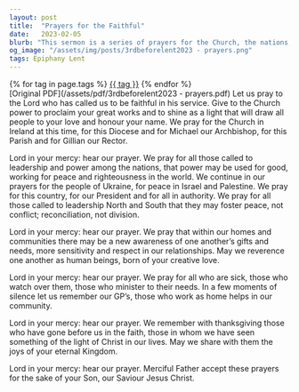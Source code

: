 ```yaml
---
layout: post
title:  "Prayers for the Faithful"
date:   2023-02-05
blurb: "This sermon is a series of prayers for the Church, the nations, the community, the sick, and the departed. It emphasizes the need for peace, righteousness, respect, and awareness of each other's needs within our homes and communities. It also highlights the importance of leadership in fostering peace and reconciliation."
og_image: "/assets/img/posts/3rdbeforelent2023 - prayers.png"
tags: Epiphany Lent
---    
```

<div class="tag-pills">
    {% for tag in page.tags %}
    <a href="{{ site.baseurl }}/tag/{{ tag | slugify }}" class="tag-pill">{{ tag }}</a>
    {% endfor %}
</div>
[Original PDF](/assets/pdf/3rdbeforelent2023 - prayers.pdf)
Let us pray to the Lord who has called us to be faithful in his service. Give to the Church power to proclaim your great works and to shine as a light that will draw all people to your love and honour your name. We pray for the Church in Ireland at this time, for this Diocese and for Michael our Archbishop, for this Parish and for Gillian our Rector.

Lord in your mercy: hear our prayer. We pray for all those called to leadership and power among the nations, that power may be used for good, working for peace and righteousness in the world. We continue in our prayers for the people of Ukraine, for peace in Israel and Palestine. We pray for this country, for our President and for all in authority. We pray for all those called to leadership North and South that they may foster peace, not conflict; reconciliation, not division.

Lord in your mercy: hear our prayer. We pray that within our homes and communities there may be a new awareness of one another’s gifts and needs, more sensitivity and respect in our relationships. May we reverence one another as human beings, born of your creative love.

Lord in your mercy: hear our prayer. We pray for all who are sick, those who watch over them, those who minister to their needs. In a few moments of silence let us remember our GP’s, those who work as home helps in our community.

Lord in your mercy: hear our prayer. We remember with thanksgiving those who have gone before us in the faith, those in whom we have seen something of the light of Christ in our lives. May we share with them the joys of your eternal Kingdom.

Lord in your mercy: hear our prayer. Merciful Father accept these prayers for the sake of your Son, our Saviour Jesus Christ.
